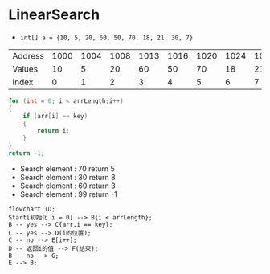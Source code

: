 # LinearSearch
* `int[] a = {10, 5, 20, 60, 50, 70, 18, 21, 30, 7}`

| | | | | | | | | | | |
|---|----|----|----|----|----|----|----|----|----|----|
|Address|1000|1004|1008|1013|1016|1020|1024|1028|1032|1036|
|Values|10|5|20|60|50|70|18|21|30|7|
|Index|0|1|2|3|4|5|6|7|8|9|

``` c#
for (int = 0; i < arrLength;i++)
{
    if (arr[i] == key)
    {
        return i;
    }
}
return -1;
```

* Search element : 70 return 5
* Search element : 30 return 8
* Search element : 60 return 3
* Search element : 99 return -1

``` mermaid
flowchart TD;
Start[初始化 i = 0] --> B{i < arrLength};
B -- yes --> C{arr.i == key};
C -- yes --> D(i的位置);
C -- no --> E[i++];
D -- 返回i的值 --> F(结束);
B -- no --> G;
E --> B;


```
